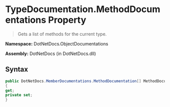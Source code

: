 # TypeDocumentation.MethodDocumentations Property
> Gets a list of methods for the current type.

**Namespace:** DotNetDocs.ObjectDocumentations

**Assembly:** DotNetDocs (in DotNetDocs.dll)
## Syntax
```csharp
public DotNetDocs.MemberDocumentations.MethodDocumentation[] MethodDocumentations
{
get;
private set;
}
```
